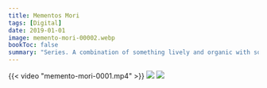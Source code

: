 ```yaml
---
title: Mementos Mori
tags: [Digital]
date: 2019-01-01
image: memento-mori-00002.webp
bookToc: false
summary: "Series. A combination of something lively and organic with something ... not lively."
---
```


{{< video "memento-mori-0001.mp4" >}}
![](/memento-mori-0003.webp)
![](/memento-mori-0004.webp)


